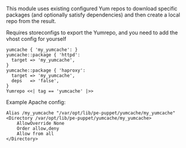 This module uses existing configured Yum repos to download specific packages (and optionally satisfy
dependencies) and then create a local repo from the result.

Requires storeconfigs to export the Yumrepo, and you need to add the vhost config for yourself

    yumcache { 'my_yumcache': }
    yumcache::package { 'httpd':
      target => 'my_yumcache',
    }
    yumcache::package { 'haproxy':
      target => 'my_yumcache',
      deps   => 'false',
    }
    Yumrepo <<| tag == 'yumcache' |>>

Example Apache config:

    Alias /my_yumcache "/var/opt/lib/pe-puppet/yumcache/my_yumcache"
    <Directory /var/opt/lib/pe-puppet/yumcache/my_yumcache>
        AllowOverride None
        Order allow,deny
        Allow from all
    </Directory>
